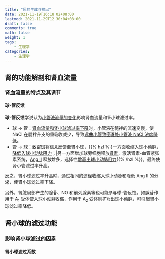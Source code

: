 ```yaml
---
title: "尿的生成与排出"
date: 2021-11-19T16:18:02+08:00
lastmod: 2021-11-29T12:30:04+08:00
draft: false
comments: true
math: false
weight: 1
tags:
    - 生理学
categories:
    - 生理学
---
```


## 肾的功能解剖和肾血流量

### 肾血流量的特点及其调节

#### 球-管反馈

**球-管反馈**学说认为<ins>小管液流量的变化</ins>影响肾血流量和肾小球滤过率。

- 球 → 管：<ins>肾血流量和肾小球滤过率下降</ins>时，小管液在髓袢的流速变慢，使 NaCl 在髓袢升支的重吸收减少，导致<ins>远曲小管致密斑处小管液 NaCl 浓度降低</ins>。
- 管 → 球：致密斑将信息反馈至肾小球，{{% hzl %}}一方面收缩入球小动脉，<ins>降低入球小动脉阻力</ins>；|另一方面增加球旁细胞释放<ins>肾素</ins>，激活肾素-血管紧张素系统，<ins>Ang Ⅱ</ins> 释放增多，选择性<ins>增高出球小动脉阻力</ins>{{% /hzl %}}。最终使肾小管滤过率升高。

反之，肾小球滤过率升高时，通过相同的途径收缩入球小动脉和降低 Ang Ⅱ 的分泌，使肾小球滤过率下降。

另外，肾脏局部产生的腺苷、NO 和前列腺素等也可能参与球-管反馈。如腺苷作用于 A<sub>1</sub> 受体使入球小动脉收缩，作用于 A<sub>2</sub> 受体则扩张出球小动脉，可引起肾小球滤过率降低。

## 肾小球的滤过功能

### 影响肾小球滤过的因素

#### 肾小球滤过系数

